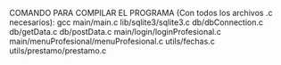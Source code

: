 COMANDO PARA COMPILAR EL PROGRAMA (Con todos los archivos .c necesarios):
gcc main/main.c lib/sqlite3/sqlite3.c db/dbConnection.c db/getData.c db/postData.c main/login/loginProfesional.c main/menuProfesional/menuProfesional.c utils/fechas.c utils/prestamo/prestamo.c
